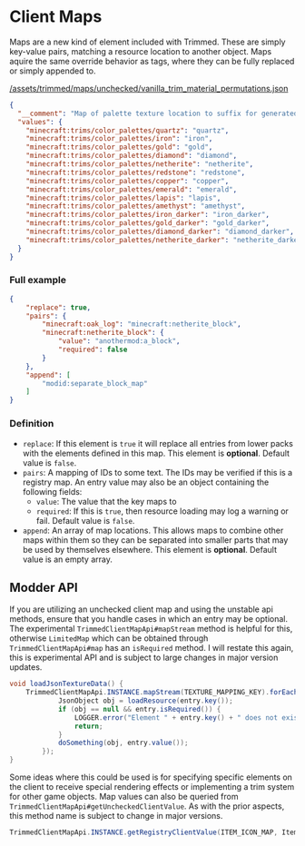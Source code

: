 # Client Maps
Maps are a new kind of element included with Trimmed. These are simply key-value pairs, matching a resource location to another object. Maps aquire the same override behavior as tags, where they can be fully replaced or simply appended to.

[/assets/trimmed/maps/unchecked/vanilla_trim_material_permutations.json](https://github.com/dhyces/trimmed/blob/1.20/Common/src/main/resources/assets/trimmed/maps/unchecked/vanilla_trim_material_permutations.json)
```json
{
  "__comment": "Map of palette texture location to suffix for generated textures",
  "values": {
    "minecraft:trims/color_palettes/quartz": "quartz",
    "minecraft:trims/color_palettes/iron": "iron",
    "minecraft:trims/color_palettes/gold": "gold",
    "minecraft:trims/color_palettes/diamond": "diamond",
    "minecraft:trims/color_palettes/netherite": "netherite",
    "minecraft:trims/color_palettes/redstone": "redstone",
    "minecraft:trims/color_palettes/copper": "copper",
    "minecraft:trims/color_palettes/emerald": "emerald",
    "minecraft:trims/color_palettes/lapis": "lapis",
    "minecraft:trims/color_palettes/amethyst": "amethyst",
    "minecraft:trims/color_palettes/iron_darker": "iron_darker",
    "minecraft:trims/color_palettes/gold_darker": "gold_darker",
    "minecraft:trims/color_palettes/diamond_darker": "diamond_darker",
    "minecraft:trims/color_palettes/netherite_darker": "netherite_darker"
  }
}
```

### Full example
```json
{
    "replace": true,
    "pairs": {
        "minecraft:oak_log": "minecraft:netherite_block",
        "minecraft:netherite_block": {
            "value": "anothermod:a_block",
            "required": false
        }
    },
    "append": [
        "modid:separate_block_map"
    ]
}
```

### Definition
- `replace`: If this element is `true` it will replace all entries from lower packs with the elements defined in this map. This element is **optional**. Default value is `false`.
- `pairs`: A mapping of IDs to some text. The IDs may be verified if this is a registry map. An entry value may also be an object containing the following fields:
    - `value`: The value that the key maps to
    - `required`: If this is `true`, then resource loading may log a warning or fail. Default value is `false`.
- `append`: An array of map locations. This allows maps to combine other maps within them so they can be separated into smaller parts that may be used by themselves elsewhere. This element is **optional**. Default value is an empty array.

## Modder API
If you are utilizing an unchecked client map and using the unstable api methods, ensure that you handle cases in which an entry may be optional. The experimental `TrimmedClientMapApi#mapStream` method is helpful for this, otherwise `LimitedMap` which can be obtained through `TrimmedClientMapApi#map` has an `isRequired` method. I will restate this again, this is experimental API and is subject to large changes in major version updates.

```java
void loadJsonTextureData() {
    TrimmedClientMapApi.INSTANCE.mapStream(TEXTURE_MAPPING_KEY).forEach(entry -> {
            JsonObject obj = loadResource(entry.key());
            if (obj == null && entry.isRequired()) {
                LOGGER.error("Element " + entry.key() + " does not exist and is required!");
                return;
            }
            doSomething(obj, entry.value());
        });
}
```

Some ideas where this could be used is for specifying specific elements on the client to receive special rendering effects or implementing a trim system for other game objects. Map values can also be queried from `TrimmedClientMapApi#getUncheckedClientValue`. As with the prior aspects, this method name is subject to change in major versions.

```java
TrimmedClientMapApi.INSTANCE.getRegistryClientValue(ITEM_ICON_MAP, Items.DIAMOND_SWORD);
```